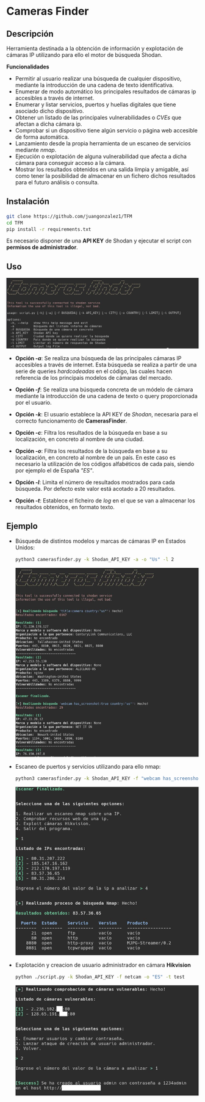 # Cameras Finder
## Descripción
Herramienta destinada a la obtención de información y explotación de cámaras IP utilizando para ello el motor de búsqueda Shodan.

**Funcionalidades**
- Permitir al usuario realizar una búsqueda de cualquier dispositivo, mediante la introducción de una cadena de texto identificativa.
- Enumerar de modo automático los principales resultados de cámaras ip accesibles a través de internet.
- Enumerar y listar servicios, puertos y huellas digitales que tiene asociado dicho dispositivo.
- Obtener un listado de las principales vulnerabilidades o _CVEs_ que afectan a dicha cámara ip.
- Comprobar si un dispositivo tiene algún servicio o página web accesible de forma automática.
- Lanzamiento desde la propia herramienta de un escaneo de servicios mediante _nmap_.
- Ejecución o explotación de alguna vulnerabilidad que afecta a dicha cámara para conseguir acceso a la cámara.
- Mostrar los resultados obtenidos en una salida límpia y amigable, así como tener la posibilidad de almacenar en un fichero dichos resultados para el futuro análisis o consulta.

## Instalación

```bash
git clone https://github.com/juangonzalez1/TFM
cd TFM
pip install -r requirements.txt
```

Es necesario disponer de una **API KEY** de Shodan y ejecutar el script con **permisos de administrador**.

## Uso

![Uso camerasFinder](resources/script-help.jpg)


- **Opción _-a_**: Se realiza una búsqueda de las principales cámaras IP accesibles a través de internet. Esta búsqueda se realiza a partir de una serie de queries _hardcodeadas_ en el código, las cuales hacen referencia de los principais modelos de cámaras del mercado.

- **Opción _-f_**: Se realiza una búsqueda concreta de un módelo de cámara mediante la introducción de una cadena de texto o query proporcionada por el usuario.

- **Opción _-k_**: El usuario establece la API KEY de _Shodan_, necesaria para el correcto funcionamento de **CamerasFinder**.

- **Opción _-c_**: Filtra los resultados de la búsqueda en base a su localización, en concreto al nombre de una ciudad.

- **Opción _-o_**: Filtra los resultados de la búsqueda en base a su localización, en concreto al nombre de un país. En este caso es necesario la utilización de los códigos alfabéticos de cada pais, siendo por ejemplo el de España _"ES"_.

- **Opción _-l_**: Limita el número de resultados mostrados para cada búsqueda. Por defecto este valor está acotado a 20 resultados.

- **Opción _-t_**: Establece el ficheiro de _log_ en el que se van a almacenar los resultados obtenidos, en formato texto.

## Ejemplo
- Búsqueda de distintos modelos y marcas de cámaras IP en Estados Unidos:
  
  ```bash
  python3 camerasfinder.py -k Shodan_API_KEY -a -o "Us" -l 2
  ```
  ![Uso camerasFinder](resources/script-busquedaAutomatica.jpg)
 
- Escaneo de puertos y servicios utilizando para ello nmap:

  ```bash
  python3 camerasfinder.py -k Shodan_API_KEY -f "webcam has_screenshot:true" -o "Es" -l 10
  ```
  ![Uso camerasFinder](resources/script-nmap.jpg)
 

- Explotación y creacion de usuario administrador en cámara **Hikvision**

  ```bash
  python ./script.py -k Shodan_API_KEY -f netcam -o "ES" -t test
  ```
  ![Uso camerasFinder](resources/script-crearUsuario-censured.jpg)
 
